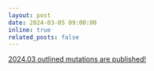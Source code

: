 ```yaml
---
layout: post
date: 2024-03-05 09:00:00
inline: true
related_posts: false
---
```


<a href="{{ '/Updates/' | relative_url }}" style="color: inherit;">2024.03 outlined mutations are published! </a>


